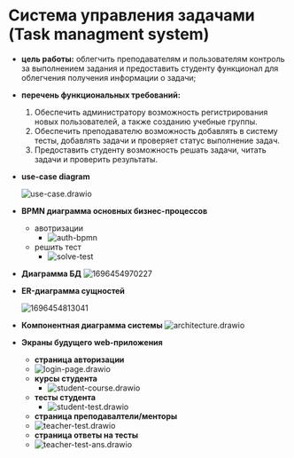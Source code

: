 # Система управления задачами (Task managment system)

- **цель работы:**  облегчить преподавателям и пользователям контроль за выполнением задания и предоставить студенту функционал для облегчения получения информации о задачи;
- **перечень функциональных требований:**

  1. Обеспечить администратору возможность регистрирования новых пользователей, а также созданию учебные группы.
  2. Обеспечить преподавателю возможность добавлять в систему тесты, добавлять задачи и проверяет статус выполнение задач.
  3. Предоставить студенту возможность решать задачи, читать задачи и проверить результаты.
- **use-case diagram**

  ![use-case.drawio](image/readme/use-case.drawio.png)
- **BPMN диаграмма основных бизнес-процессов**
	- авотризации
		- ![auth-bpmn](image/readme/auth-bpmn.png)
	- решить тест
		- ![solve-test](image/readme/solve-test.png)
- **Диаграмма БД**
  ![1696454970227](image/readme/1696454970227.png)
- **ER-диаграмма сущностей**

  ![1696454813041](image/readme/1696454813041.png)
- **Компонентная диаграмма системы**
  ![architecture.drawio](image/readme/architecture.drawio.png)

- **Экраны будущего web-приложения**
  -  **страница авторизации** 
  	- ![login-page.drawio](image/readme/login-page.png)
  - **курсы студента** 
  	- ![student-course.drawio](image/readme/student-course.png)
  - **тесты студента** 
  	- ![student-test.drawio](image/readme/student-test.png)
  -  **страница преподавалтели/менторы** 
  	- ![teacher-test.drawio](image/readme/teacher-test.png)
  -  **страница ответы на тесты** 
 	- ![teacher-test-ans.drawio](image/readme/teacher-test-ans.png)
